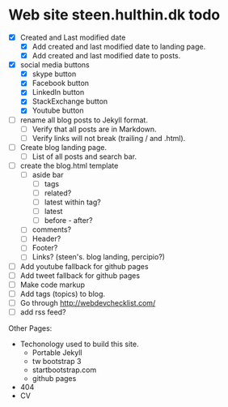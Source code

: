 # Web site steen.hulthin.dk todo

- [X] Created and Last modified date
    - [X] Add created and last modified date to landing page.
    - [X] Add created and last modified date to posts.
- [X] social media buttons
    - [X] skype button
    - [X] Facebook button
    - [X] LinkedIn button
    - [X] StackExchange button
    - [X] Youtube button
- [ ] rename all blog posts to Jekyll format.
    - [ ] Verify that all posts are in Markdown.
    - [ ] Verify links will not break (trailing / and .html).
- [ ] Create blog landing page.
    - [ ] List of all posts and search bar.
- [ ] create the blog.html template
    - [ ] aside bar
        - [ ] tags
        - [ ] related?
        - [ ] latest within tag?
        - [ ] latest
        - [ ] before - after?
    - [ ] comments?
    - [ ] Header?
    - [ ] Footer?
    - [ ] Links? (steen's. blog landing, percipio?)
- [ ] Add youtube fallback for github pages
- [ ] Add tweet fallback for github pages
- [ ] Make code markup
- [ ] Add tags (topics) to blog.
- [ ] Go through <http://webdevchecklist.com/>
- [ ] add rss feed?

Other Pages:

* Techonology used to build this site.
	* Portable Jekyll
	* tw bootstrap 3
	* startbootstrap.com
	* github pages
* 404
* CV

